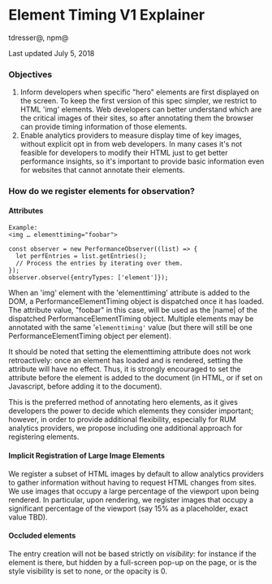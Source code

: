 # Element Timing V1 Explainer

tdresser@, npm@

Last updated July 5, 2018


### Objectives



1.  Inform developers when specific "hero" elements are first displayed on the screen. To keep the first version of this spec simpler, we restrict to HTML 'img' elements. Web developers can better understand which are the critical images of their sites, so after annotating them the browser can provide timing information of those elements.
1.  Enable analytics providers to measure display time of key images, without explicit opt in from web developers. In many cases it's not feasible for developers to modify their HTML just to get better performance insights, so it's important to provide basic information even for websites that cannot annotate their elements.


### How do we register elements for observation?


#### Attributes


```
Example:
<img … elementtiming="foobar">

const observer = new PerformanceObserver((list) => {
  let perfEntries = list.getEntries();
  // Process the entries by iterating over them.
});
observer.observe({entryTypes: ['element']});
```


When an 'img' element with the 'elementtiming' attribute is added to the DOM, a PerformanceElementTiming object is dispatched once it has loaded. The attribute value, "foobar" in this case, will be used as the |name| of the dispatched PerformanceElementTiming object. Multiple elements may be annotated with the same '`elementtiming'` value (but there will still be one PerformanceElementTiming object per element).

It should be noted that setting the elementtiming attribute does not work retroactively: once an element has loaded and is rendered, setting the attribute will have no effect. Thus, it is strongly encouraged to set the attribute before the element is added to the document (in HTML, or if set on Javascript, before adding it to the document).

This is the preferred method of annotating hero elements, as it gives developers the power to decide which elements they consider important; however, in order to provide additional flexibility, especially for RUM analytics providers, we propose including one additional approach for registering elements.


#### Implicit Registration of Large Image Elements

We register a subset of HTML images by default to allow analytics providers to gather information without having to request HTML changes from sites. We use images that occupy a large percentage of the viewport upon being rendered. In particular, upon rendering, we register images that occupy a significant percentage of the viewport (say 15% as a placeholder, exact value TBD).


#### Occluded elements

The entry creation will not be based strictly on _visibility_: for instance if the element is there, but hidden by a full-screen pop-up on the page, or is the style visibility is set to none, or the opacity is 0.

